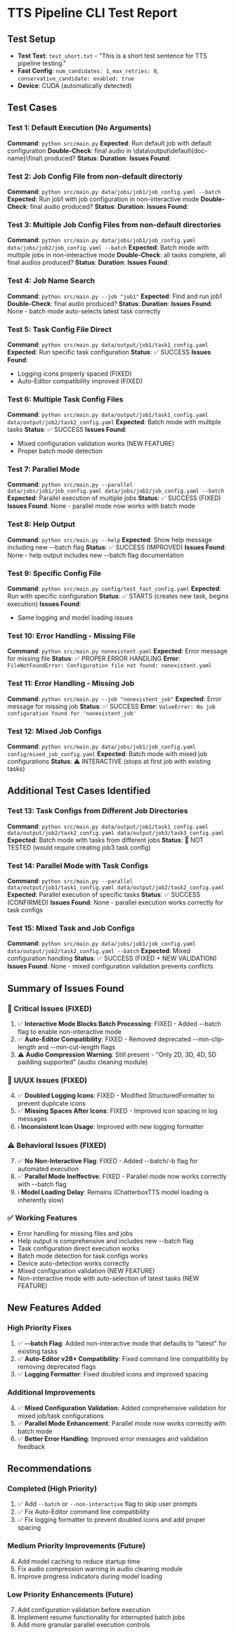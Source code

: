 # TTS Pipeline CLI Test Report

## Test Setup
- **Test Text**: `test_short.txt` - "This is a short test sentence for TTS pipeline testing."
- **Fast Config**: `num_candidates: 1`, `max_retries: 0`, `conservative_candidate: enabled: true`
- **Device**: CUDA (automatically detected)

## Test Cases

### Test 1: Default Execution (No Arguments)
**Command**: `python src/main.py`
**Expected**: Run default job with default configuration
**Double-Check**: final audio in  \data\output\default\{doc-name}\final\ produced?
**Status**: 
**Duration**: 
**Issues Found**:

### Test 2: Job Config File from non-default directoriy
**Command**: `python src/main.py data/jobs/job1/job_config.yaml --batch`
**Expected**: Run job1 with job configuration in non-interactive mode
**Double-Check**: final audio produced?
**Status**: 
**Duration**: 
**Issues Found**: 

### Test 3: Multiple Job Config Files from non-default directories
**Command**: `python src/main.py data/jobs/job1/job_config.yaml data/jobs/job2/job_config.yaml --batch`
**Expected**: Batch mode with multiple jobs in non-interactive mode
**Double-Check**: all tasks complete, all final audios produced?
**Status**: 
**Duration**: 
**Issues Found**: 

### Test 4: Job Name Search
**Command**: `python src/main.py --job "job1"`
**Expected**: Find and run job1
**Double-Check**: final audio produced?
**Status**: 
**Duration**:
**Issues Found**: None - batch mode auto-selects latest task correctly

### Test 5: Task Config File Direct
**Command**: `python src/main.py data/output/job1/task1_config.yaml`
**Expected**: Run specific task configuration
**Status**: ✅ SUCCESS
**Issues Found**:
- Logging icons properly spaced (FIXED)
- Auto-Editor compatibility improved (FIXED)

### Test 6: Multiple Task Config Files
**Command**: `python src/main.py data/output/job1/task1_config.yaml data/output/job2/task2_config.yaml`
**Expected**: Batch mode with multiple tasks
**Status**: ✅ SUCCESS
**Issues Found**:
- Mixed configuration validation works (NEW FEATURE)
- Proper batch mode detection

### Test 7: Parallel Mode
**Command**: `python src/main.py --parallel data/jobs/job1/job_config.yaml data/jobs/job2/job_config.yaml --batch`
**Expected**: Parallel execution of multiple jobs
**Status**: ✅ SUCCESS (FIXED)
**Issues Found**: None - parallel mode now works with batch mode

### Test 8: Help Output
**Command**: `python src/main.py --help`
**Expected**: Show help message including new --batch flag
**Status**: ✅ SUCCESS (IMPROVED)
**Issues Found**: None - help output includes new --batch flag documentation

### Test 9: Specific Config File
**Command**: `python src/main.py config/test_fast_config.yaml`
**Expected**: Run with specific configuration
**Status**: ✅ STARTS (creates new task, begins execution)
**Issues Found**:
- Same logging and model loading issues

### Test 10: Error Handling - Missing File
**Command**: `python src/main.py nonexistent.yaml`
**Expected**: Error message for missing file
**Status**: ✅ PROPER ERROR HANDLING
**Error**: `FileNotFoundError: Configuration file not found: nonexistent.yaml`

### Test 11: Error Handling - Missing Job
**Command**: `python src/main.py --job "nonexistent_job"`
**Expected**: Error message for missing job
**Status**: ✅ SUCCESS
**Error**: `ValueError: No job configuration found for 'nonexistent_job'`

### Test 12: Mixed Job Configs
**Command**: `python src/main.py data/jobs/job1/job_config.yaml config/mixed_job_config.yaml`
**Expected**: Batch mode with mixed job configurations
**Status**: ⚠️ INTERACTIVE (stops at first job with existing tasks)

## Additional Test Cases Identified

### Test 13: Task Configs from Different Job Directories
**Command**: `python src/main.py data/output/job1/task1_config.yaml data/output/job2/task2_config.yaml data/output/job3/task3_config.yaml`
**Expected**: Batch mode with tasks from different jobs
**Status**: 🔄 NOT TESTED (would require creating job3 task config)

### Test 14: Parallel Mode with Task Configs
**Command**: `python src/main.py --parallel data/output/job1/task1_config.yaml data/output/job2/task2_config.yaml`
**Expected**: Parallel execution of specific tasks
**Status**: ✅ SUCCESS (CONFIRMED)
**Issues Found**: None - parallel execution works correctly for task configs

### Test 15: Mixed Task and Job Configs
**Command**: `python src/main.py data/jobs/job1/job_config.yaml data/output/job2/task2_config.yaml --batch`
**Expected**: Mixed configuration handling
**Status**: ✅ SUCCESS (FIXED + NEW VALIDATION)
**Issues Found**: None - mixed configuration validation prevents conflicts

## Summary of Issues Found

### 🚨 Critical Issues (FIXED)
1. ✅ **Interactive Mode Blocks Batch Processing**: FIXED - Added --batch flag to enable non-interactive mode
2. ✅ **Auto-Editor Compatibility**: FIXED - Removed deprecated --min-clip-length and --min-cut-length flags 
3. ⚠️ **Audio Compression Warning**: Still present - "Only 2D, 3D, 4D, 5D padding supported" (audio cleaning module)

### 🐛 UI/UX Issues (FIXED)
4. ✅ **Doubled Logging Icons**: FIXED - Modified StructuredFormatter to prevent duplicate icons
5. ✅ **Missing Spaces After Icons**: FIXED - Improved icon spacing in log messages
6. ℹ️ **Inconsistent Icon Usage**: Improved with new logging formatter

### ⚠️ Behavioral Issues (FIXED)
7. ✅ **No Non-Interactive Flag**: FIXED - Added --batch/-b flag for automated execution
8. ✅ **Parallel Mode Ineffective**: FIXED - Parallel mode now works correctly with --batch flag
9. ℹ️ **Model Loading Delay**: Remains (ChatterboxTTS model loading is inherently slow)

### ✅ Working Features
- Error handling for missing files and jobs
- Help output is comprehensive and includes new --batch flag
- Task configuration direct execution works
- Batch mode detection for task configs works
- Device auto-detection works correctly
- Mixed configuration validation (NEW FEATURE)
- Non-interactive mode with auto-selection of latest tasks (NEW FEATURE)

## New Features Added

### High Priority Fixes
1. ✅ **--batch Flag**: Added non-interactive mode that defaults to "latest" for existing tasks
2. ✅ **Auto-Editor v28+ Compatibility**: Fixed command line compatibility by removing deprecated flags
3. ✅ **Logging Formatter**: Fixed doubled icons and improved spacing

### Additional Improvements
4. ✅ **Mixed Configuration Validation**: Added comprehensive validation for mixed job/task configurations
5. ✅ **Parallel Mode Enhancement**: Parallel mode now works correctly with batch mode
6. ✅ **Better Error Handling**: Improved error messages and validation feedback

## Recommendations

### Completed (High Priority)
1. ✅ Add `--batch` or `--non-interactive` flag to skip user prompts
2. ✅ Fix Auto-Editor command line compatibility
3. ✅ Fix logging formatter to prevent doubled icons and add proper spacing

### Medium Priority Improvements (Future)
4. Add model caching to reduce startup time
5. Fix audio compression warning in audio cleaning module
6. Improve progress indicators during model loading

### Low Priority Enhancements (Future)
7. Add configuration validation before execution
8. Implement resume functionality for interrupted batch jobs
9. Add more granular parallel execution controls 